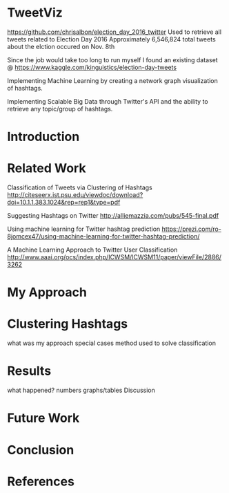 # TweetViz


https://github.com/chrisalbon/election_day_2016_twitter
Used to retrieve all tweets related to Election Day 2016
Approximately  6,546,824 total tweets about the elction occured on Nov. 8th

Since the job would take too long to run myself I found an existing dataset @ https://www.kaggle.com/kinguistics/election-day-tweets


Implementing Machine Learning by creating a network graph visualization of hashtags.

Implementing Scalable Big Data through Twitter's API and the ability to retrieve any topic/group of hashtags.

# Introduction


# Related Work
Classification of Tweets via Clustering of Hashtags
http://citeseerx.ist.psu.edu/viewdoc/download?doi=10.1.1.383.1024&rep=rep1&type=pdf

Suggesting Hashtags on Twitter
http://alliemazzia.com/pubs/545-final.pdf

Using machine learning for Twitter hashtag prediction
https://prezi.com/ro-8jomcex47/using-machine-learning-for-twitter-hashtag-prediction/

A Machine Learning Approach to Twitter User Classification
http://www.aaai.org/ocs/index.php/ICWSM/ICWSM11/paper/viewFile/2886/3262

# My Approach



# Clustering Hashtags
  what was my approach
  special cases
  method used to solve
  classification

# Results
  what happened?
  numbers
  graphs/tables
  Discussion

# Future Work


# Conclusion


# References
